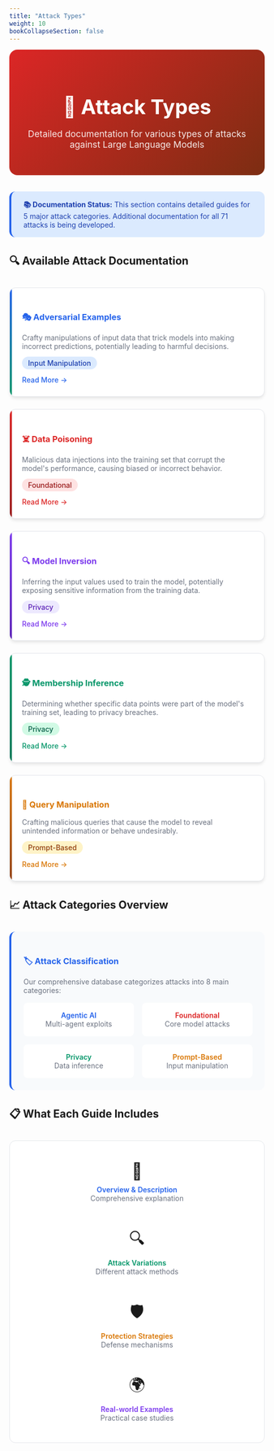 ```yaml
---
title: "Attack Types"
weight: 10
bookCollapseSection: false
---
```


<div class="hero-section" style="background: linear-gradient(135deg, #dc2626, #7c2d12); color: white; padding: 2rem; border-radius: 1rem; margin-bottom: 2rem; text-align: center;">
  <h1 style="font-size: 2.5rem; margin-bottom: 1rem; color: white;">🎯 Attack Types</h1>
  <p style="font-size: 1.1rem; opacity: 0.9;">Detailed documentation for various types of attacks against Large Language Models</p>
</div>

<div class="alert alert-info" style="margin: 2rem 0; padding: 1rem 1.5rem; border-radius: 0.75rem; background: #dbeafe; border-left: 4px solid #2563eb; color: #1e40af;">
  <strong>📚 Documentation Status:</strong> This section contains detailed guides for 5 major attack categories. Additional documentation for all 71 attacks is being developed.
</div>

## 🔍 Available Attack Documentation

<div style="display: grid; grid-template-columns: repeat(auto-fit, minmax(350px, 1fr)); gap: 1.5rem; margin: 2rem 0;">

  <div class="attack-card" style="background: white; border: 1px solid #e5e7eb; border-radius: 0.75rem; padding: 1.5rem; box-shadow: 0 4px 6px -1px rgba(0, 0, 0, 0.1); position: relative; overflow: hidden;">
    <div style="position: absolute; top: 0; left: 0; width: 4px; height: 100%; background: linear-gradient(135deg, #2563eb, #059669);"></div>
    <h3 style="color: #2563eb; margin-bottom: 1rem;">🎭 Adversarial Examples</h3>
    <p style="color: #6b7280; margin-bottom: 1rem;">Crafty manipulations of input data that trick models into making incorrect predictions, potentially leading to harmful decisions.</p>
    <div style="margin-bottom: 1rem;">
      <span style="background: #dbeafe; color: #1e40af; padding: 0.25rem 0.75rem; border-radius: 1rem; font-size: 0.875rem; font-weight: 500;">Input Manipulation</span>
    </div>
    <a href="adversarial" style="color: #2563eb; text-decoration: none; font-weight: 500;">Read More →</a>
  </div>

  <div class="attack-card" style="background: white; border: 1px solid #e5e7eb; border-radius: 0.75rem; padding: 1.5rem; box-shadow: 0 4px 6px -1px rgba(0, 0, 0, 0.1); position: relative; overflow: hidden;">
    <div style="position: absolute; top: 0; left: 0; width: 4px; height: 100%; background: linear-gradient(135deg, #dc2626, #991b1b);"></div>
    <h3 style="color: #dc2626; margin-bottom: 1rem;">☠️ Data Poisoning</h3>
    <p style="color: #6b7280; margin-bottom: 1rem;">Malicious data injections into the training set that corrupt the model's performance, causing biased or incorrect behavior.</p>
    <div style="margin-bottom: 1rem;">
      <span style="background: #fee2e2; color: #991b1b; padding: 0.25rem 0.75rem; border-radius: 1rem; font-size: 0.875rem; font-weight: 500;">Foundational</span>
    </div>
    <a href="data-poisoning" style="color: #dc2626; text-decoration: none; font-weight: 500;">Read More →</a>
  </div>

  <div class="attack-card" style="background: white; border: 1px solid #e5e7eb; border-radius: 0.75rem; padding: 1.5rem; box-shadow: 0 4px 6px -1px rgba(0, 0, 0, 0.1); position: relative; overflow: hidden;">
    <div style="position: absolute; top: 0; left: 0; width: 4px; height: 100%; background: linear-gradient(135deg, #7c3aed, #5b21b6);"></div>
    <h3 style="color: #7c3aed; margin-bottom: 1rem;">🔍 Model Inversion</h3>
    <p style="color: #6b7280; margin-bottom: 1rem;">Inferring the input values used to train the model, potentially exposing sensitive information from the training data.</p>
    <div style="margin-bottom: 1rem;">
      <span style="background: #ede9fe; color: #5b21b6; padding: 0.25rem 0.75rem; border-radius: 1rem; font-size: 0.875rem; font-weight: 500;">Privacy</span>
    </div>
    <a href="model-inversion" style="color: #7c3aed; text-decoration: none; font-weight: 500;">Read More →</a>
  </div>

  <div class="attack-card" style="background: white; border: 1px solid #e5e7eb; border-radius: 0.75rem; padding: 1.5rem; box-shadow: 0 4px 6px -1px rgba(0, 0, 0, 0.1); position: relative; overflow: hidden;">
    <div style="position: absolute; top: 0; left: 0; width: 4px; height: 100%; background: linear-gradient(135deg, #059669, #047857);"></div>
    <h3 style="color: #059669; margin-bottom: 1rem;">🕵️ Membership Inference</h3>
    <p style="color: #6b7280; margin-bottom: 1rem;">Determining whether specific data points were part of the model's training set, leading to privacy breaches.</p>
    <div style="margin-bottom: 1rem;">
      <span style="background: #d1fae5; color: #065f46; padding: 0.25rem 0.75rem; border-radius: 1rem; font-size: 0.875rem; font-weight: 500;">Privacy</span>
    </div>
    <a href="membership-inference" style="color: #059669; text-decoration: none; font-weight: 500;">Read More →</a>
  </div>

  <div class="attack-card" style="background: white; border: 1px solid #e5e7eb; border-radius: 0.75rem; padding: 1.5rem; box-shadow: 0 4px 6px -1px rgba(0, 0, 0, 0.1); position: relative; overflow: hidden;">
    <div style="position: absolute; top: 0; left: 0; width: 4px; height: 100%; background: linear-gradient(135deg, #d97706, #92400e);"></div>
    <h3 style="color: #d97706; margin-bottom: 1rem;">🎯 Query Manipulation</h3>
    <p style="color: #6b7280; margin-bottom: 1rem;">Crafting malicious queries that cause the model to reveal unintended information or behave undesirably.</p>
    <div style="margin-bottom: 1rem;">
      <span style="background: #fef3c7; color: #92400e; padding: 0.25rem 0.75rem; border-radius: 1rem; font-size: 0.875rem; font-weight: 500;">Prompt-Based</span>
    </div>
    <a href="query-manipulation" style="color: #d97706; text-decoration: none; font-weight: 500;">Read More →</a>
  </div>

</div>

## 📈 Attack Categories Overview

<div style="background: #f8fafc; padding: 1.5rem; border-radius: 0.75rem; border-left: 4px solid #2563eb; margin: 2rem 0;">
  <h3 style="color: #2563eb; margin-bottom: 1rem;">🏷️ Attack Classification</h3>
  <p style="color: #6b7280; margin-bottom: 1rem;">Our comprehensive database categorizes attacks into 8 main categories:</p>
  <div style="display: grid; grid-template-columns: repeat(auto-fit, minmax(200px, 1fr)); gap: 1rem;">
    <div style="background: white; padding: 1rem; border-radius: 0.5rem; text-align: center;">
      <div style="font-weight: 600; color: #2563eb;">Agentic AI</div>
      <div style="font-size: 0.875rem; color: #6b7280;">Multi-agent exploits</div>
    </div>
    <div style="background: white; padding: 1rem; border-radius: 0.5rem; text-align: center;">
      <div style="font-weight: 600; color: #dc2626;">Foundational</div>
      <div style="font-size: 0.875rem; color: #6b7280;">Core model attacks</div>
    </div>
    <div style="background: white; padding: 1rem; border-radius: 0.5rem; text-align: center;">
      <div style="font-weight: 600; color: #059669;">Privacy</div>
      <div style="font-size: 0.875rem; color: #6b7280;">Data inference</div>
    </div>
    <div style="background: white; padding: 1rem; border-radius: 0.5rem; text-align: center;">
      <div style="font-weight: 600; color: #d97706;">Prompt-Based</div>
      <div style="font-size: 0.875rem; color: #6b7280;">Input manipulation</div>
    </div>
  </div>
</div>

## 📋 What Each Guide Includes

<div style="background: white; border: 1px solid #e5e7eb; border-radius: 0.75rem; padding: 1.5rem; margin: 2rem 0;">
  <div style="display: grid; grid-template-columns: repeat(auto-fit, minmax(250px, 1fr)); gap: 1rem;">
    <div style="text-align: center; padding: 1rem;">
      <div style="font-size: 2rem; margin-bottom: 0.5rem;">📖</div>
      <div style="font-weight: 600; color: #2563eb;">Overview & Description</div>
      <div style="font-size: 0.875rem; color: #6b7280;">Comprehensive explanation</div>
    </div>
    <div style="text-align: center; padding: 1rem;">
      <div style="font-size: 2rem; margin-bottom: 0.5rem;">🔍</div>
      <div style="font-weight: 600; color: #059669;">Attack Variations</div>
      <div style="font-size: 0.875rem; color: #6b7280;">Different attack methods</div>
    </div>
    <div style="text-align: center; padding: 1rem;">
      <div style="font-size: 2rem; margin-bottom: 0.5rem;">🛡️</div>
      <div style="font-weight: 600; color: #d97706;">Protection Strategies</div>
      <div style="font-size: 0.875rem; color: #6b7280;">Defense mechanisms</div>
    </div>
    <div style="text-align: center; padding: 1rem;">
      <div style="font-size: 2rem; margin-bottom: 0.5rem;">🌍</div>
      <div style="font-weight: 600; color: #7c3aed;">Real-world Examples</div>
      <div style="font-size: 0.875rem; color: #6b7280;">Practical case studies</div>
    </div>
  </div>
</div>
